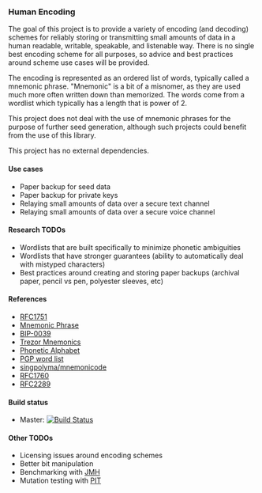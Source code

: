 ### Human Encoding

The goal of this project is to provide a variety of encoding (and decoding) schemes for
reliably storing or transmitting small amounts of data in a human readable, writable, speakable,
and listenable way. There is no single best encoding scheme for all purposes, so advice and best
practices around scheme use cases will be provided.

The encoding is represented as an ordered list of words, typically called a mnemonic phrase.
"Mnemonic" is a bit of a misnomer, as they are used much more often written down than memorized.
The words come from a wordlist which typically has a length that is power of 2.

This project does not deal with the use of mnemonic phrases for the purpose of further seed
generation, although such projects could benefit from the use of this library.

This project has no external dependencies.

#### Use cases

 * Paper backup for seed data
 * Paper backup for private keys
 * Relaying small amounts of data over a secure text channel
 * Relaying small amounts of data over a secure voice channel

#### Research TODOs
 
 * Wordlists that are built specifically to minimize phonetic ambiguities
 * Wordlists that have stronger guarantees (ability to automatically deal with mistyped characters)
 * Best practices around creating and storing paper backups (archival paper, pencil vs pen, polyester sleeves, etc)
 
#### References

 * [RFC1751](https://tools.ietf.org/html/rfc1751)
 * [Mnemonic Phrase](https://en.bitcoin.it/wiki/Mnemonic_phrase)
 * [BIP-0039](https://github.com/bitcoin/bips/blob/master/bip-0039.mediawiki)
 * [Trezor Mnemonics](https://github.com/trezor/python-mnemonic)
 * [Phonetic Alphabet](https://en.wikipedia.org/wiki/NATO_phonetic_alphabet)
 * [PGP word list](https://en.wikipedia.org/wiki/PGP_word_list)
 * [singpolyma/mnemonicode](https://github.com/singpolyma/mnemonicode)
 * [RFC1760](https://tools.ietf.org/html/rfc1760)
 * [RFC2289](https://tools.ietf.org/html/rfc2289)
 
#### Build status

 * Master: [![Build Status](https://travis-ci.org/devinrsmith/mnemonic-encoding.svg?branch=master)](https://travis-ci.org/devinrsmith/mnemonic-encoding)
 
#### Other TODOs
 
 * Licensing issues around encoding schemes
 * Better bit manipulation
 * Benchmarking with [JMH](http://openjdk.java.net/projects/code-tools/jmh/)
 * Mutation testing with [PIT](http://pitest.org/)